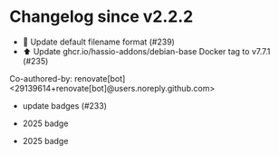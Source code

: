 # Changelog since v2.2.2
- 🔧 Update default filename format (#239) 
- ⬆️ Update ghcr.io/hassio-addons/debian-base Docker tag to v7.7.1 (#235)

Co-authored-by: renovate[bot] <29139614+renovate[bot]@users.noreply.github.com> 
- update badges (#233)

* 2025 badge

* 2025 badge 

